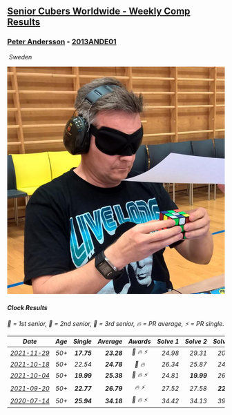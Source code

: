 <style>table {white-space: nowrap;}</style>
<link rel="stylesheet" type="text/css" href="/scw-comp/css/flags.css" />

## [Senior Cubers Worldwide - Weekly Comp Results](/scw-comp/results/)
### [Peter Andersson](README.md) - [2013ANDE01](https://www.worldcubeassociation.org/persons/2013ANDE01?event=clock)

<i class="flag flag-SE" />&nbsp;Sweden

![Peter Andersson](1485629308.png)

#### Clock Results

<span style="white-space: nowrap;">🥇 = 1st senior</span>, <span style="white-space: nowrap;">🥈 = 2nd senior</span>, <span style="white-space: nowrap;">🥉 = 3rd senior</span>, <span style="white-space: nowrap;">🔥 = PR average</span>, <span style="white-space: nowrap;">⚡ = PR single</span>.

| Date | Age | Single | Average | Awards | Solve 1 | Solve 2 | Solve 3 | Solve 4 | Solve 5 | Video |
| :--: | :--: | --: | --: | :--: | --: | --: | --: | --: | --: | :-- |
| [2021-11-29](../../results/2021-11-29/clock.md) | 50+ | **17.75** | **23.28** | 🥇 🔥 ⚡ | 24.98 | 29.31 | 20.41 | 24.45 | **17.75** | [Desktop](https://www.facebook.com/events/1226219924873960/permalink/1232342864261666) / [Mobile](https://m.facebook.com/events/1226219924873960?view=permalink&id=1232342864261666) |
| [2021-10-18](../../results/2021-10-18/clock.md) | 50+ | 22.54 | **24.78** | 🥈 🔥 | 26.34 | 25.87 | 24.27 | 24.19 | 22.54 | [Desktop](https://www.facebook.com/events/625257752191369/permalink/629537951763349) / [Mobile](https://m.facebook.com/events/625257752191369?view=permalink&id=629537951763349) |
| [2021-10-04](../../results/2021-10-04/clock.md) | 50+ | **19.99** | **25.38** | 🥉 🔥 ⚡ | 24.81 | **19.99** | 26.58 | 25.03 | 26.30 | [Desktop](https://www.facebook.com/events/1205858816603137/permalink/1214167205772298) / [Mobile](https://m.facebook.com/events/1205858816603137?view=permalink&id=1214167205772298) |
| [2021-09-20](../../results/2021-09-20/clock.md) | 50+ | **22.77** | **26.79** | 🔥 ⚡ | 27.52 | 27.58 | **22.77** | 28.00 | 25.27 | [Desktop](https://www.facebook.com/events/374286267681717/permalink/383640760079601) / [Mobile](https://m.facebook.com/events/374286267681717?view=permalink&id=383640760079601) |
| [2020-07-14](../../results/2020-07-14/clock.md) | 50+ | **25.94** | **34.18** | 🥈 🔥 ⚡ | 34.42 | 34.13 | 39.46 | **25.94** | 34.00 | [Desktop](https://www.facebook.com/events/413064016333950/permalink/416535092653509) / [Mobile](https://m.facebook.com/events/413064016333950?view=permalink&id=416535092653509) |


<!-- Global site tag (gtag.js) - Google Analytics -->
<script async src="https://www.googletagmanager.com/gtag/js?id=UA-86348435-3"></script>
<script>window.dataLayer = window.dataLayer || []; function gtag() {dataLayer.push(arguments);} gtag('js', new Date()); gtag('config', 'UA-86348435-3');</script>
